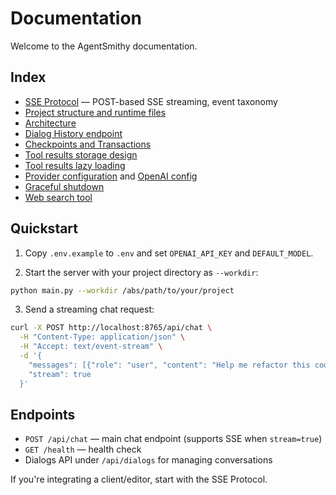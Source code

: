 # Documentation

Welcome to the AgentSmithy documentation.

## Index

- [SSE Protocol](./sse-protocol.md) — POST-based SSE streaming, event taxonomy
- [Project structure and runtime files](./project-structure.md)
- [Architecture](./architecture.md)
- [Dialog History endpoint](./history-endpoint.md)
- [Checkpoints and Transactions](./checkpoints-and-transactions.md)
- [Tool results storage design](./tool-results-storage-design.md)
- [Tool results lazy loading](./tool-results-lazy-loading.md)
- [Provider configuration](./provider-configuration.md) and [OpenAI config](./openai-config.md)
- [Graceful shutdown](./graceful-shutdown.md)
- [Web search tool](./web-search-tool.md)

## Quickstart

1) Copy `.env.example` to `.env` and set `OPENAI_API_KEY` and `DEFAULT_MODEL`.

2) Start the server with your project directory as `--workdir`:

```bash
python main.py --workdir /abs/path/to/your/project
```

3) Send a streaming chat request:

```bash
curl -X POST http://localhost:8765/api/chat \
  -H "Content-Type: application/json" \
  -H "Accept: text/event-stream" \
  -d '{
    "messages": [{"role": "user", "content": "Help me refactor this code"}],
    "stream": true
  }'
```

## Endpoints

- `POST /api/chat` — main chat endpoint (supports SSE when `stream=true`)
- `GET /health` — health check
- Dialogs API under `/api/dialogs` for managing conversations

If you're integrating a client/editor, start with the SSE Protocol.


